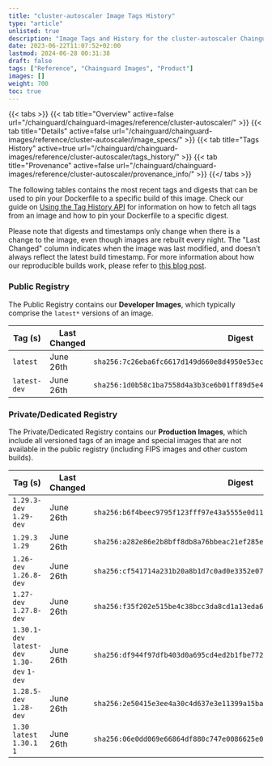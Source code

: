 ```yaml
---
title: "cluster-autoscaler Image Tags History"
type: "article"
unlisted: true
description: "Image Tags and History for the cluster-autoscaler Chainguard Image"
date: 2023-06-22T11:07:52+02:00
lastmod: 2024-06-28 00:31:38
draft: false
tags: ["Reference", "Chainguard Images", "Product"]
images: []
weight: 700
toc: true
---
```


{{< tabs >}}
{{< tab title="Overview" active=false url="/chainguard/chainguard-images/reference/cluster-autoscaler/" >}}
{{< tab title="Details" active=false url="/chainguard/chainguard-images/reference/cluster-autoscaler/image_specs/" >}}
{{< tab title="Tags History" active=true url="/chainguard/chainguard-images/reference/cluster-autoscaler/tags_history/" >}}
{{< tab title="Provenance" active=false url="/chainguard/chainguard-images/reference/cluster-autoscaler/provenance_info/" >}}
{{</ tabs >}}

The following tables contains the most recent tags and digests that can be used to pin your Dockerfile to a specific build of this image. Check our guide on [Using the Tag History API](/chainguard/chainguard-images/using-the-tag-history-api/) for information on how to fetch all tags from an image and how to pin your Dockerfile to a specific digest.

Please note that digests and timestamps only change when there is a change to the image, even though images are rebuilt every night. The "Last Changed" column indicates when the image was last modified, and doesn't always reflect the latest build timestamp. For more information about how our reproducible builds work, please refer to [this blog post](https://www.chainguard.dev/unchained/reproducing-chainguards-reproducible-image-builds).

### Public Registry
The Public Registry contains our **Developer Images**, which typically comprise the `latest*` versions of an image.

| Tag (s)       | Last Changed | Digest                                                                    |
|---------------|--------------|---------------------------------------------------------------------------|
|  `latest`     | June 26th    | `sha256:7c26eba6fc6617d149d660e8d4950e53ec078d1bfef7af5feb3083457d7b3aba` |
|  `latest-dev` | June 26th    | `sha256:1d0b58c1ba7558d4a3b3ce6b01ff89d5e4d05f56f4b4d59f9599baca46f83306` |


### Private/Dedicated Registry
The Private/Dedicated Registry contains our **Production Images**, which include all versioned tags of an image and special images that are not available in the public registry (including FIPS images and other custom builds).

| Tag (s)                                       | Last Changed | Digest                                                                    |
|-----------------------------------------------|--------------|---------------------------------------------------------------------------|
|  `1.29.3-dev` `1.29-dev`                      | June 26th    | `sha256:b6f4beec9795f123fff97e43a5555e0d11eb1d26a54b0bc5c14f25b246371d04` |
|  `1.29.3` `1.29`                              | June 26th    | `sha256:a282e86e2b8bff8db8a76bbeac21ef285e43a367ae64102b0aa23985031dff64` |
|  `1.26-dev` `1.26.8-dev`                      | June 26th    | `sha256:cf541714a231b20a8b1d7c0ad0e3352e079f6ed4bbfd08321d0cc992eaedc666` |
|  `1.27-dev` `1.27.8-dev`                      | June 26th    | `sha256:f35f202e515be4c38bcc3da8cd1a13eda6d9699176efe6326fdd9f9f5ae17bbb` |
|  `1.30.1-dev` `latest-dev` `1.30-dev` `1-dev` | June 26th    | `sha256:df944f97dfb403d0a695cd4ed2b1fbe772ce4df8040b985ce53d782ae00b8fe5` |
|  `1.28.5-dev` `1.28-dev`                      | June 26th    | `sha256:2e50415e3ee4a30c4d637e3e11399a15bad5b2c0f7ac080dd7b3f1e88588b382` |
|  `1.30` `latest` `1.30.1` `1`                 | June 26th    | `sha256:06e0dd069e66864df880c747e0086625e0fcf4c25b60c54e02edddf0dec5a00c` |

